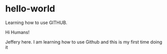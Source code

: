 # hello-world
Learning how to use GITHUB.

Hi Humans!

Jeffery here. I am learning how to use Github and this is my first time doing it
